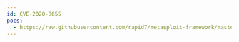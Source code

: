 ```yaml
---
id: CVE-2020-8655
pocs:
  - https://raw.githubusercontent.com/rapid7/metasploit-framework/master/modules/exploits/linux/http/eyesofnetwork_autodiscovery_rce.rb
---
```

